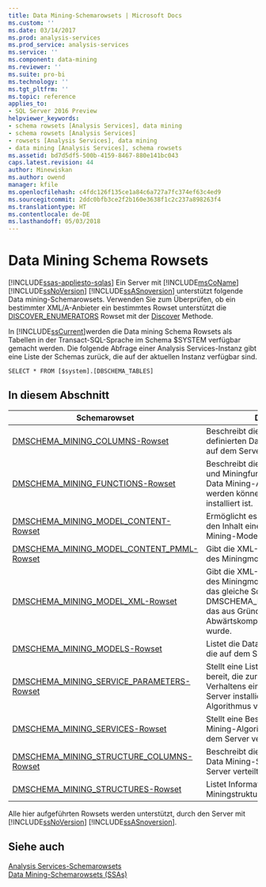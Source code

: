 ```yaml
---
title: Data Mining-Schemarowsets | Microsoft Docs
ms.custom: ''
ms.date: 03/14/2017
ms.prod: analysis-services
ms.prod_service: analysis-services
ms.service: ''
ms.component: data-mining
ms.reviewer: ''
ms.suite: pro-bi
ms.technology: ''
ms.tgt_pltfrm: ''
ms.topic: reference
applies_to:
- SQL Server 2016 Preview
helpviewer_keywords:
- schema rowsets [Analysis Services], data mining
- schema rowsets [Analysis Services]
- rowsets [Analysis Services], data mining
- data mining [Analysis Services], schema rowsets
ms.assetid: bd7d5df5-500b-4159-8467-880e141bc043
caps.latest.revision: 44
author: Minewiskan
ms.author: owend
manager: kfile
ms.openlocfilehash: c4fdc126f135ce1a84c6a727a7fc374ef63c4ed9
ms.sourcegitcommit: 2ddc0bfb3ce2f2b160e3638f1c2c237a898263f4
ms.translationtype: HT
ms.contentlocale: de-DE
ms.lasthandoff: 05/03/2018
---
```

# <a name="data-mining-schema-rowsets"></a>Data Mining Schema Rowsets
[!INCLUDE[ssas-appliesto-sqlas](../../../includes/ssas-appliesto-sqlas.md)]
  Ein Server mit [!INCLUDE[msCoName](../../../includes/msconame-md.md)] [!INCLUDE[ssNoVersion](../../../includes/ssnoversion-md.md)] [!INCLUDE[ssASnoversion](../../../includes/ssasnoversion-md.md)] unterstützt folgende Data mining-Schemarowsets. Verwenden Sie zum Überprüfen, ob ein bestimmter XML/A-Anbieter ein bestimmtes Rowset unterstützt die [DISCOVER_ENUMERATORS](../../../analysis-services/schema-rowsets/xml/discover-enumerators-rowset.md) Rowset mit der [Discover](../../../analysis-services/xmla/xml-elements-methods-discover.md) Methode.  
  
 In [!INCLUDE[ssCurrent](../../../includes/sscurrent-md.md)]werden die Data mining Schema Rowsets als Tabellen in der Transact-SQL-Sprache im Schema $SYSTEM verfügbar gemacht werden. Die folgende Abfrage einer Analysis Services-Instanz gibt eine Liste der Schemas zurück, die auf der aktuellen Instanz verfügbar sind.  
  
```  
SELECT * FROM [$system].[DBSCHEMA_TABLES]  
```  
  
## <a name="in-this-section"></a>In diesem Abschnitt  
  
|Schemarowset|Description|  
|-------------------|-----------------|  
|[DMSCHEMA_MINING_COLUMNS-Rowset](../../../analysis-services/schema-rowsets/data-mining/dmschema-mining-columns-rowset.md)|Beschreibt die einzelnen Spalten aller definierten Data Mining-Modelle, die auf dem Server verteilt werden.|  
|[DMSCHEMA_MINING_FUNCTIONS-Rowset](../../../analysis-services/schema-rowsets/data-mining/dmschema-mining-functions-rowset.md)|Beschreibt die Vorhersagefunktionen und Miningfunktionen, die mit jedem Data Mining-Algorithmus verwendet werden können, der auf dem Server installiert ist.|  
|[DMSCHEMA_MINING_MODEL_CONTENT-Rowset](../../../analysis-services/schema-rowsets/data-mining/dmschema-mining-model-content-rowset.md)|Ermöglicht es der Clientanwendung, den Inhalt eines trainierten Data Mining-Modells zu durchsuchen.|  
|[DMSCHEMA_MINING_MODEL_CONTENT_PMML-Rowset](../../../analysis-services/schema-rowsets/data-mining/dmschema-mining-model-content-pmml-rowset.md)|Gibt die XML-Darstellung (PMML 2.1) des Miningmodellinhalts wieder.|  
|[DMSCHEMA_MINING_MODEL_XML-Rowset](../../../analysis-services/schema-rowsets/data-mining/dmschema-mining-model-xml-rowset.md)|Gibt die XML-Struktur (PMML 2.1) des Miningmodells wieder. Dies ist das gleiche Schema wie DMSCHEMA_MINING_MODEL_PMML, das aus Gründen der Abwärtskompatibilität beibehalten wurde.|  
|[DMSCHEMA_MINING_MODELS-Rowset](../../../analysis-services/schema-rowsets/data-mining/dmschema-mining-models-rowset.md)|Listet die Data Mining-Modelle auf, die auf dem Server verteilt werden.|  
|[DMSCHEMA_MINING_SERVICE_PARAMETERS-Rowset](../../../analysis-services/schema-rowsets/data-mining/dmschema-mining-service-parameters-rowset.md)|Stellt eine Liste von Parametern bereit, die zur Konfiguration des Verhaltens eines jeden auf dem Server installierten Data Mining-Algorithmus verwendet werden kann.|  
|[DMSCHEMA_MINING_SERVICES-Rowset](../../../analysis-services/schema-rowsets/data-mining/dmschema-mining-services-rowset.md)|Stellt eine Beschreibung aller Data Mining-Algorithmen bereit, die auf dem Server verfügbar sind.|  
|[DMSCHEMA_MINING_STRUCTURE_COLUMNS-Rowset](../../../analysis-services/schema-rowsets/data-mining/dmschema-mining-structure-columns-rowset.md)|Beschreibt die einzelnen Spalten aller Data Mining-Strukturen, die auf dem Server verteilt werden.|  
|[DMSCHEMA_MINING_STRUCTURES-Rowset](../../../analysis-services/schema-rowsets/data-mining/dmschema-mining-structures-rowset.md)|Listet Informationen zu Miningstrukturen auf.|  
  
 Alle hier aufgeführten Rowsets werden unterstützt, durch den Server mit [!INCLUDE[ssNoVersion](../../../includes/ssnoversion-md.md)] [!INCLUDE[ssASnoversion](../../../includes/ssasnoversion-md.md)].  
  
## <a name="see-also"></a>Siehe auch  
 [Analysis Services-Schemarowsets](../../../analysis-services/schema-rowsets/analysis-services-schema-rowsets.md)   
 [Data Mining-Schemarowsets &#40;SSAs&#41;](../../../analysis-services/data-mining/data-mining-schema-rowsets-ssas.md)  
  
  
